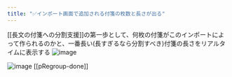 ```yaml
---
title: "✅インポート画面で追加される付箋の枚数と長さが出る"
---
```


[[長文の付箋への分割支援]]の第一歩として、何枚の付箋がこのインポートによって作られるのかと、一番長い(長すぎるなら分割すべき)付箋の長さをリアルタイムに表示する
![image](https://gyazo.com/c7fa8565d41b83bd72f0640bdde7bfd4/thumb/1000)


![image](https://gyazo.com/63f5e7d364ddde4fcf103e563378d517/thumb/1000)
[[pRegroup-done]]
